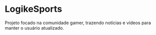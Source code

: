 # LogikeSports
Projeto focado na comunidade gamer, trazendo notícias e vídeos para manter o usuário atualizado.

